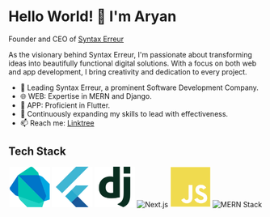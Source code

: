 # Hello World! 👋 I'm Aryan
Founder and CEO of  [Syntax Erreur]([https://linktr.ee/_aryansingh](http://syntaxerreur.com/))


As the visionary behind Syntax Erreur, I'm passionate about transforming ideas into beautifully functional digital solutions. With a focus on both web and app development, I bring creativity and dedication to every project.

- 💼 Leading Syntax Erreur, a prominent Software Development Company.
- 🌐 WEB: Expertise in MERN and Django.
- 📱 APP: Proficient in Flutter.
- 💪 Continuously expanding my skills to lead with effectiveness.
- 📫 Reach me: [Linktree](https://linktr.ee/_aryansingh)

## Tech Stack
<div align="center">
  <img height="80" src="https://raw.githubusercontent.com/devicons/devicon/master/icons/dart/dart-original.svg" alt="Dart">
  <img height="80" src="https://raw.githubusercontent.com/devicons/devicon/master/icons/flutter/flutter-original.svg" alt="Flutter">
  <img height="80" src="https://raw.githubusercontent.com/devicons/devicon/master/icons/django/django-plain.svg" alt="Django">
  <img height="80" src="https://d2nir1j4sou8ez.cloudfront.net/wp-content/uploads/2021/12/nextjs-boilerplate-logo.png" alt="Next.js">
  <img height="80" src="https://raw.githubusercontent.com/devicons/devicon/master/icons/javascript/javascript-plain.svg" alt="JavaScript">
  <img height="80" src="https://upload.wikimedia.org/wikipedia/commons/9/94/MERN-logo.png" alt="MERN Stack">
</div>

